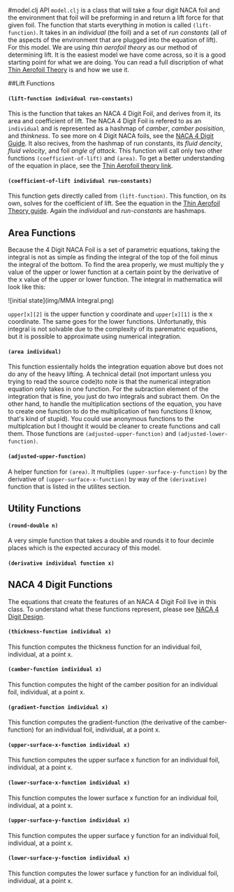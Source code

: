 #model.clj API 
`model.clj` is a class that will take a four digit NACA foil and the environment that foil will be preforming in and return
a lift force for that given foil. The function that starts everything in motion is called `(lift-function)`. It takes in an 
*individual* (the foil) and a set of *run constants* (all of the aspects of the environment that are plugged into the equation of lift). For this model. We are using *thin aerofoil theory* as our method of determining lift. It is the easiest model we have come across, so it is a good starting point for what we are doing. You can read a full discription of what [Thin Aerofoil Theory](https://github.com/morrislenny/hydrofoil/blob/master/docs/Thin%20Aerofoil%20Theory.md) is and how we use it.  

##Lift Functions  
#### `(lift-function individual run-constants)`  
This is the function that takes an NACA 4 Digit Foil, and derives from it, its area and coefficient of lift. The NACA 4 Digit Foil is refered to as an `individual` and is represented as a hashmap of *camber*, *camber posisition*, and *thinkness*. 
To see more on 4 Digit NACA foils, see the [NACA 4 Digit Guide](https://github.com/morrislenny/hydrofoil/blob/master/docs/NACA-4%20Digit%20Design.md).
It also recives, from the hashmap of run constants, its *fluid dencity*, *fluid velocity*, and foil *angle of attack*.
This function will call only two other functions `(coefficient-of-lift)` and `(area)`.
To get a better understanding of the equation in place, see the 
[Thin Aerofoil theory link](https://github.com/morrislenny/hydrofoil/blob/master/docs/Thin%20Aerofoil%20Theory.md). 
#### `(coefficient-of-lift individual run-constants)`
This function gets directly called from `(lift-function)`. This function, on its own, solves for the coefficient of lift. 
See the equation in the 
[Thin Aerofoil Theory guide](https://github.com/morrislenny/hydrofoil/blob/master/docs/Thin%20Aerofoil%20Theory.md). Again the *individual* and *run-constants* are hashmaps. 

## Area Functions 
Because the 4 Digit NACA Foil is a set of parametric equations, taking the integral is not as simple as finding the integral of the top of the foil minus the integral of the bottom. To find the area properly, we must multiply the y value of the upper or lower function at a certain point by the derivative of the x value of the upper or lower function. The integral in mathematica will look like this:  

![initial state](img/MMA Integral.png)

`upper[x][2]` is the upper function y coordinate and `upper[x][1]` is the x coordinate. The same goes for the lower functions. 
Unfortunatly, this integral is not solvable due to the complexity of its parematric equations, but it is possible to approximate using numerical integration. 

#### `(area individual)`
This function essientally holds the integration equation above but does not do any of the heavy lifting. 
A technical detail (not important unless you trying to read the source code)to note is that the numerical integration equation only takes in one function. For the subraction element of the integration that is fine, you just do two integrals and subract them. On the other hand, to handle the multiplication sections of the equation, you have to create one function to do the multiplication of two functions (I know, that's kind of stupid). You could use anonymous functions to the multiplcation but I thought it would be cleaner to create functions and call them. Those functions are `(adjusted-upper-function)` and `(adjusted-lower-function)`. 
#### `(adjusted-upper-function)` 
A helper function for `(area)`. It multiplies `(upper-surface-y-function)` by the derivative of `(upper-surface-x-function)`
by way of the `(derivative)` function that is listed in the utilites section. 

## Utility Functions
#### `(round-double n)`  
A very simple function that takes a double and rounds it to four decimle places which is the expected accuracy of this model.    
#### `(derivative individual function x)`  


## NACA 4 Digit Functions 
The equations that create the features of an NACA 4 Digit Foil live in this class. To understand what these functions represent, please see 
[NACA 4 Digit Design](https://github.com/morrislenny/hydrofoil/blob/master/docs/NACA-4%20Digit%20Design.md). 
#### `(thickness-function individual x)`  
This function computes the thickness function for an individual foil, individual, at a point x.   
#### `(camber-function individual x)`   
This function computes the hight of the camber position for an individual foil, individual, at a point x.  
#### `(gradient-function individual x)` 
This function computes the gradient-function (the derivative of the camber-function) for an individual foil, individual, at a point x.  
#### `(upper-surface-x-function individual x)`  
This function computes the upper surface x function for an individual foil, individual, at a point x.   
#### `(lower-surface-x-function individual x)`  
This function computes the lower surface x function for an individual foil, individual, at a point x. 
#### `(upper-surface-y-function individual x)`
This function computes the upper surface y function for an individual foil, individual, at a point x. 
#### `(lower-surface-y-function individual x)`  
This function computes the lower surface y function for an individual foil, individual, at a point x. 



